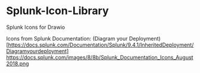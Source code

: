 # Splunk-Icon-Library
Splunk Icons for Drawio

Icons from Splunk Documentation: (Diagram your Deployment)[https://docs.splunk.com/Documentation/Splunk/9.4.1/InheritedDeployment/Diagramyourdeployment]
https://docs.splunk.com/images/8/8b/Splunk_Documentation_Icons_August2018.png
